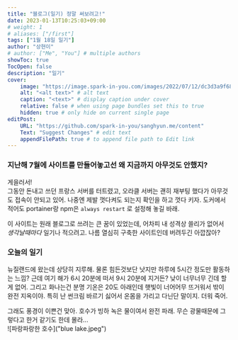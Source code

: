 ```yaml
---
title: "블로그(일기) 정말 써보려고!"
date: 2023-01-13T10:25:03+09:00
# weight: 1
# aliases: ["/first"]
tags: ["1월 18일 일기"]
author: "상현이"
# author: ["Me", "You"] # multiple authors
showToc: true
TocOpen: false
description: "일기"
cover:
    image: "https://image.spark-in-you.com/images/2022/07/12/dc3d3a9f68fe3fb408a01dd6e38a250e.jpg" # image path/url
    alt: "<alt text>" # alt text
    caption: "<text>" # display caption under cover
    relative: false # when using page bundles set this to true
    hidden: true # only hide on current single page
editPost:
    URL: "https://github.com/spark-in-you/sanghyun.me/content"
    Text: "Suggest Changes" # edit text
    appendFilePath: true # to append file path to Edit link
---
```

### 지난해 7월에 사이트를 만들어놓고선 왜 지금까지 아무것도 안했지?  
게을러서!  
그동안 돈내고 쓰던 프랑스 서버를 터트렸고, 오라클 서버는 괜히 재부팅 했다가 아무것도 접속이 안되고 있어. 나중엔 제발 껏다켜도 되는지 확인을 하고 껏다 키자. 도커에서 적어도 portainer랑 npm은 `always restart` 로 설정해 놓길 바래.  

이 사이트는 원래 블로그로 쓰려는 큰 꿈이 있었는데, 어차피 내 성격상 쓸리가 없어서 *생각날때마다* 일기나 적으려고. 나름 열심히 구축한 사이트인데 버려두긴 아깝잖아?  

### 오늘의 일기  
뉴질랜드에 왔는데 상당히 지루해. 물론 힘든것보단 낫지만 하루에 5시간 정도만 활동하는 느낌? 근데 여기 해가 6시 20분에 떠서 9시 20분에 지거든? 낮이 너무너무 긴데 할게 없어. 그리고 화나는건 분명 기온은 20도 아래인데 햇빛이 너어어무 뜨거워서 밖이 완전 지옥이야. 특히 난 썬크림 바르기 싫어서 온몸을 가리고 다닌단 말이지. 더워 죽어.  

그래도 풍경이 이쁜건 맞아. 호수가 빙하 녹은 물이여서 완전 파래. 무슨 광물때문에 그렇다고 한거 같기도 한데 몰라...  
![파랑파랑한 호수]("blue lake.jpeg")